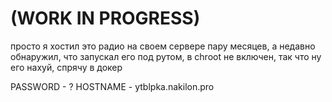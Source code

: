 # (WORK IN PROGRESS)

просто я хостил это радио на своем сервере пару месяцев, а недавно обнаружил, что запускал его под рутом, в chroot не включен, так что ну его нахуй, спрячу в докер

PASSWORD - ?
HOSTNAME - ytblpka.nakilon.pro
